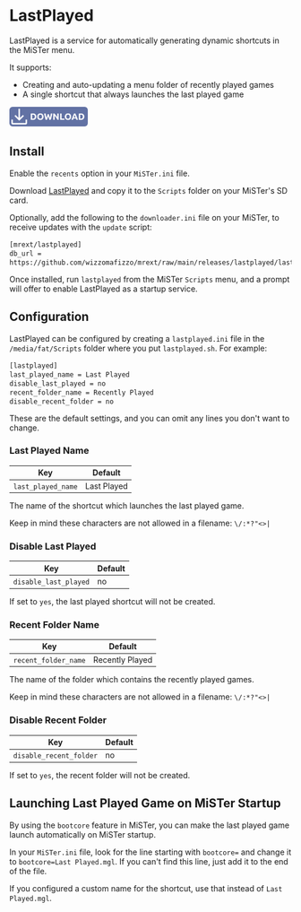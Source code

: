 # LastPlayed

LastPlayed is a service for automatically generating dynamic shortcuts in the MiSTer menu.

It supports:
- Creating and auto-updating a menu folder of recently played games
- A single shortcut that always launches the last played game

<a href="https://github.com/wizzomafizzo/mrext/releases/latest/download/lastplayed.sh"><img src="images/download.svg" alt="Download LastPlayed" title="Download LastPlayed" width="140"></a>

## Install

Enable the `recents` option in your `MiSTer.ini` file.

Download [LastPlayed](https://github.com/wizzomafizzo/mrext/releases/latest/download/lastplayed.sh) and copy it to the `Scripts` folder on your MiSTer's SD card.

Optionally, add the following to the `downloader.ini` file on your MiSTer, to receive updates with the `update` script:
```
[mrext/lastplayed]
db_url = https://github.com/wizzomafizzo/mrext/raw/main/releases/lastplayed/lastplayed.json
```

Once installed, run `lastplayed` from the MiSTer `Scripts` menu, and a prompt will offer to enable LastPlayed as a startup service.

## Configuration

LastPlayed can be configured by creating a `lastplayed.ini` file in the `/media/fat/Scripts` folder where you put `lastplayed.sh`. For example:

```
[lastplayed]
last_played_name = Last Played
disable_last_played = no
recent_folder_name = Recently Played
disable_recent_folder = no
```

These are the default settings, and you can omit any lines you don't want to change.

### Last Played Name

| Key                | Default     | 
|--------------------|-------------|
| `last_played_name` | Last Played |

The name of the shortcut which launches the last played game.

Keep in mind these characters are not allowed in a filename: `\/:*?"<>|`

### Disable Last Played

| Key                   | Default |
|-----------------------|---------|
| `disable_last_played` | no      |

If set to `yes`, the last played shortcut will not be created.

### Recent Folder Name

| Key                    | Default           |
|------------------------|-------------------|
| `recent_folder_name`   | Recently Played   |

The name of the folder which contains the recently played games.

Keep in mind these characters are not allowed in a filename: `\/:*?"<>|`

### Disable Recent Folder

| Key                      | Default |
|--------------------------|---------|
| `disable_recent_folder`  | no      |

If set to `yes`, the recent folder will not be created.

## Launching Last Played Game on MiSTer Startup

By using the `bootcore` feature in MiSTer, you can make the last played game launch automatically on MiSTer startup.

In your `MiSTer.ini` file, look for the line starting with `bootcore=` and change it to `bootcore=Last Played.mgl`. If you can't find this line, just add it to the end of the file.

If you configured a custom name for the shortcut, use that instead of `Last Played.mgl`.
